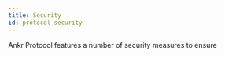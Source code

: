```yaml
---
title: Security
id: protocol-security
---
```


Ankr Protocol features a number of security measures to ensure 